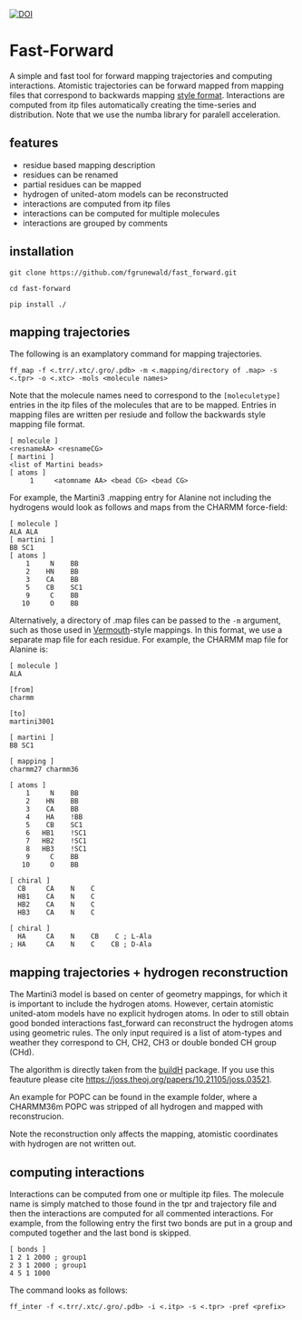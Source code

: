 [![DOI](https://zenodo.org/badge/327071500.svg)](https://zenodo.org/badge/latestdoi/327071500)

# Fast-Forward

A simple and fast tool for forward mapping trajectories and
computing interactions. Atomistic trajectories can be forward
mapped from mapping files that correspond to backwards mapping
[style format](http://cgmartini.nl/index.php/2021-martini-online-workshop/tutorials/566-4-backward). Interactions are computed from itp files
automatically creating the time-series and distribution. Note
that we use the numba library for paralell acceleration.

## features
- residue based mapping description
- residues can be renamed
- partial residues can be mapped
- hydrogen of united-atom models can be reconstructed
- interactions are computed from itp files
- interactions can be computed for multiple molecules
- interactions are grouped by comments

## installation
```
git clone https://github.com/fgrunewald/fast_forward.git

cd fast-forward

pip install ./
```
## mapping trajectories
The following is an examplatory command for mapping trajectories.
```
ff_map -f <.trr/.xtc/.gro/.pdb> -m <.mapping/directory of .map> -s <.tpr> -o <.xtc> -mols <molecule names>
```
Note that the molecule names need to correspond to the `[moleculetype]` entries in the itp
files of the molecules that are to be mapped. Entries in mapping files are written per resiude and 
follow the backwards style mapping file format.
```
[ molecule ]
<resnameAA> <resnameCG>
[ martini ]
<list of Martini beads>
[ atoms ]
     1     <atomname AA> <bead CG> <bead CG>
```
For example, the Martini3 .mapping entry for Alanine not including the
hydrogens would look as follows and maps from the CHARMM force-field:
```
[ molecule ]
ALA ALA
[ martini ]
BB SC1
[ atoms ]
    1     N    BB
    2    HN    BB
    3    CA    BB
    5    CB    SC1
    9     C    BB
   10     O    BB
```

Alternatively, a directory of .map files can be passed to the  `-m` argument, such as those used 
in [Vermouth](https://github.com/marrink-lab/vermouth-martinize)-style mappings. In this format, we
use a separate map file for each residue. For example, the CHARMM map file for Alanine is:

```
[ molecule ]
ALA

[from]
charmm

[to]
martini3001

[ martini ]
BB SC1

[ mapping ]
charmm27 charmm36

[ atoms ]
    1     N    BB
    2    HN    BB
    3    CA    BB
    4    HA    !BB
    5    CB    SC1
    6   HB1    !SC1
    7   HB2    !SC1
    8   HB3    !SC1
    9     C    BB
   10     O    BB

[ chiral ]
  CB     CA    N    C
  HB1    CA    N    C
  HB2    CA    N    C
  HB3    CA    N    C

[ chiral ]
  HA     CA    N    CB    C ; L-Ala
; HA     CA    N    C    CB ; D-Ala
```
## mapping trajectories + hydrogen reconstruction
The Martini3 model is based on center of geometry mappings, for which
it is important to include the hydrogen atoms. However, certain atomistic
united-atom models have no explicit hydrogen atoms. In oder to still obtain
good bonded interactions fast_forward can reconstruct the hydrogen atoms
using geometric rules. The only input required is a list of atom-types and
weather they correspond to CH, CH2, CH3 or double bonded CH group (CHd).

The algorithm is directly taken from the [buildH](https://github.com/patrickfuchs/buildH) package.
If you use this feauture please cite https://joss.theoj.org/papers/10.21105/joss.03521. 

An example for POPC can be found in the example folder, where a CHARMM36m
POPC was stripped of all hydrogen and mapped with reconstrucion.

Note the reconstruction only affects the mapping, atomistic coordinates with
hydrogen are not written out.

## computing interactions
Interactions can be computed from one or multiple itp files. The molecule name
is simply matched to those found in the tpr and trajectory file and then the 
interactions are computed for all commented interactions. For example, from the
following entry the first two bonds are put in a group and computed together and
the last bond is skipped.
```
[ bonds ]
1 2 1 2000 ; group1
2 3 1 2000 ; group1
4 5 1 1000
```
The command looks as follows:
```
ff_inter -f <.trr/.xtc/.gro/.pdb> -i <.itp> -s <.tpr> -pref <prefix>
```
